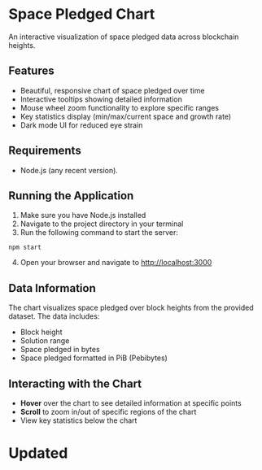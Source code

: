 # Space Pledged Chart

An interactive visualization of space pledged data across blockchain heights.

## Features

- Beautiful, responsive chart of space pledged over time
- Interactive tooltips showing detailed information
- Mouse wheel zoom functionality to explore specific ranges
- Key statistics display (min/max/current space and growth rate)
- Dark mode UI for reduced eye strain

## Requirements

- Node.js (any recent version).

## Running the Application

1. Make sure you have Node.js installed
2. Navigate to the project directory in your terminal
3. Run the following command to start the server:

```
npm start
```

4. Open your browser and navigate to [http://localhost:3000](http://localhost:3000)

## Data Information

The chart visualizes space pledged over block heights from the provided dataset. The data includes:

- Block height
- Solution range
- Space pledged in bytes
- Space pledged formatted in PiB (Pebibytes)

## Interacting with the Chart

- **Hover** over the chart to see detailed information at specific points
- **Scroll** to zoom in/out of specific regions of the chart
- View key statistics below the chart 
# Updated
